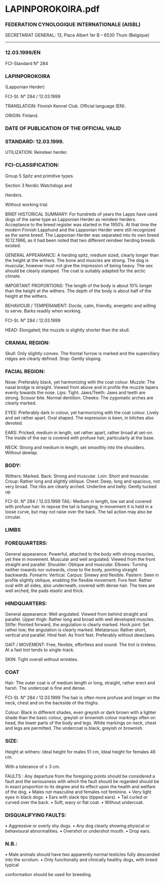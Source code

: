 # LAPINPOROKOIRA.pdf


### FEDERATION CYNOLOGIQUE INTERNATIONALE (AISBL)


SECRETARIAT GENERAL: 13, Place Albert 1er  B – 6530 Thuin (Belgique)
______________________________________________________________________________

### 12.03.1999/EN



FCI-Standard N° 284

### LAPINPOROKOIRA


(Lapponian Herder)




FCI-St. N° 284 / 12.03.1999

TRANSLATION: Finnish Kennel Club. Official language (EN).

ORIGIN: Finland.

### DATE OF PUBLICATION OF THE OFFICIAL VALID



### STANDARD: 12.03.1999.



UTILIZATION: Reindeer herder.

### FCI-CLASSIFICATION:


Group 5
Spitz and primitive types.

Section 3
Nordic Watchdogs and



Herders.

Without working trial.

BRIEF HISTORICAL SUMMARY: For hundreds of years the
Lapps have used dogs of the same type as Lapponian Herder as
reindeer herders.  Acceptance to the breed register was started in the
1950’s.  At that time the modern Finnish Lapphund and the
Lapponian Herder were still recognized as the same breed.  The
Lapponian Herder was separated into its own breed 10.12.1966, as it
had been noted that two different reindeer herding breeds existed.

GENERAL APPEARANCE: A herding spitz, medium sized,
clearly longer than the height at the withers.  The bone and muscles
are strong.  The dog is muscular, however must not give the
impression of being heavy.  The sex should be clearly stamped.  The
coat is suitably adapted for the arctic climate.

IMPORTANT PROPORTIONS: The length of the body is about
10% longer than the height at the withers.  The depth of the body is
about half of the height at the withers.

BEHAVIOUR / TEMPERAMENT: Docile, calm, friendly,
energetic and willing to serve.  Barks readily when working.


FCI-St. N° 284 / 12.03.1999

HEAD: Elongated; the muzzle is slightly shorter than the skull.

### CRANIAL REGION:


Skull: Only slightly convex.  The frontal furrow is marked and the
superciliary ridges are clearly defined.
Stop: Gently sloping.

### FACIAL REGION:


Nose: Preferably black, yet harmonizing with the coat colour.
Muzzle: The nasal bridge is straight.  Viewed from above and in
profile the muzzle tapers evenly towards the nose.
Lips: Tight.
Jaws/Teeth: Jaws and teeth are strong.  Scissor bite.  Normal
dentition.
Cheeks: The zygomatic arches are clearly marked.

EYES: Preferably dark in colour, yet harmonizing with the coat
colour.  Lively and set rather apart.  Oval shaped.  The expression is
keen, in bitches also devoted.

EARS: Pricked, medium in length, set rather apart, rather broad at
set-on.  The inside of the ear is covered with profuse hair,
particularly at the base.

NECK: Strong and medium in length, set smoothly into the
shoulders.  Without dewlap.

### BODY:


Withers: Marked.
Back: Strong and muscular.
Loin: Short and muscular.
Croup: Rather long and slightly oblique.
Chest: Deep, long and spacious, not very broad.  The ribs are clearly
arched.
Underline and belly: Gently tucked up.



FCI-St. N° 284 / 12.03.1999
TAIL: Medium in length, low set and covered with profuse hair.  In
repose the tail is hanging; in movement it is held in a loose curve, but
may not raise over the back.  The tail action may also be circular.

### LIMBS



### FOREQUARTERS:


General appearance: Powerful, attached to the body with strong
muscles, yet free in movement.  Muscular and well angulated.
Viewed from the front straight and parallel.
Shoulder: Oblique and muscular.
Elbows: Turning neither inwards nor outwards, close to the body,
pointing straight backwards.
Forearm: Vertical.
Carpus: Sinewy and flexible.
Pastern: Seen in profile slightly oblique, enabling the flexible
movement.
Fore feet: Rather oval with all sides, also underneath, covered with
dense hair.  The toes are well arched, the pads elastic and thick.

### HINDQUARTERS:


General appearance: Well angulated.  Viewed from behind straight
and parallel.
Upper thigh: Rather long and broad with well developed muscles.
Stifle: Pointed forward, the angulation is clearly marked.
Hock joint: Set rather low; the angulation is clearly marked.
Metatarsus: Rather short, vertical and parallel.
Hind feet: As front feet.  Preferably without dewclaws.

GAIT / MOVEMENT: Free, flexible, effortless and sound.  The trot
is tireless.  At a fast trot tends to single-track.

SKIN: Tight overall without wrinkles.

### COAT


Hair: The outer coat is of medium length or long, straight, rather
erect and harsh.  The undercoat is fine and dense.


FCI-St. N° 284 / 12.03.1999
The hair is often more profuse and longer on the neck, chest and on
the backside of the thighs.

Colour: Black in different shades, even greyish or dark brown with a
lighter shade than the basic colour, greyish or brownish colour
markings often on head, the lower parts of the body and legs.  White
markings on neck, chest and legs are permitted.  The undercoat is
black, greyish or brownish.

### SIZE:


Height at withers: Ideal height for males
51 cm,
Ideal height for females
46 cm.

With a tolerance of ± 3 cm.

FAULTS : Any departure from the foregoing points should be
considered a fault and the seriousness with which the fault should be
regarded should be in exact proportion to its degree and its effect
upon the health and welfare of the dog.
• Males not masculine and females not feminine.
• Very light eyes in black dogs.
• Ears with slack tips (tipped ears).
• Tail curled or curved over the back.
• Soft, wavy or flat coat.
• Without undercoat.

### DISQUALIFYING FAULTS:


• Aggressive or overly shy dogs.
• Any dog clearly showing physical or behavioural abnormalities.
• Overshot or undershot mouth.
• Drop ears.

### N.B.:


• Male animals should have two apparently normal testicles fully
descended into the scrotum.
• Only functionally and clinically healthy dogs, with breed typical

conformation should be used for breeding.





